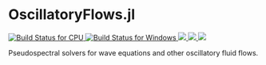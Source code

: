 # OscillatoryFlows.jl

<p align="left">
    <a href="https://travis-ci.com/FourierFlows/OscillatoryFlows.jl">
        <img alt="Build Status for CPU" src="https://img.shields.io/travis/com/FourierFlows/OscillatoryFlows.jl/master?label=CPU&logo=travis&logoColor=white&style=flat-square">
    </a>
    <!-- <a href="https://gitlab.com/JuliaGPU/OscillatoryFlows-jl/commits/master">
      <img alt="Build Status for GPU" src="https://img.shields.io/gitlab/pipeline/JuliaGPU/OscillatoryFlows-jl/master?label=GPU&logo=gitlab&logoColor=white&style=flat-square"> -->
    </a>
    <a href="https://ci.appveyor.com/project/navidcy/oscillatorylows-jl">
        <img alt="Build Status for Windows" src="https://img.shields.io/appveyor/ci/navidcy/oscillatorylows-jl/master?label=Window&logo=appveyor&logoColor=white&style=flat-square">
    </a>
    <a href="https://fourierflows.github.io/OscillatoryFlows.jl/stable/">
        <img src="https://img.shields.io/badge/docs-stable-blue.svg">
    </a>
    <a href="https://fourierflows.github.io/OscillatoryFlows.jl/dev/">
        <img src="https://img.shields.io/badge/docs-dev-blue.svg">
    </a>
    <!-- <a href='https://coveralls.io/github/FourierFlows/OscillatoryFlows.jl?branch=master'><img src='https://coveralls.io/repos/github/FourierFlows/OscillatoryFlows.jl/badge.svg?branch=master' alt='Coverage Status' />
    </a> -->
    <a href="https://codecov.io/gh/FourierFlows/OscillatoryFlows.jl">
        <img src="https://codecov.io/gh/FourierFlows/OscillatoryFlows.jl/branch/master/graph/badge.svg" />
    </a>
    <!-- <a href="https://doi.org/10.5281/zenodo.1463809">
        <img src="https://zenodo.org/badge/DOI/10.5281/zenodo.1463809.svg" alt="DOI">
    </a> -->

</p>

Pseudospectral solvers for wave equations and other oscillatory fluid flows.
